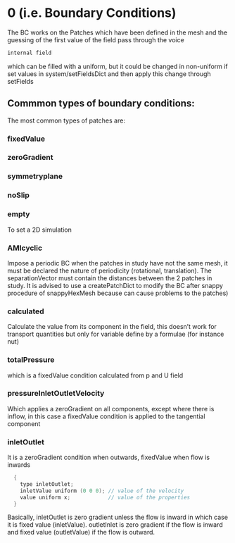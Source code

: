 # 0 (i.e. Boundary Conditions)

The BC works on the Patches which have been defined in the mesh and the
guessing of the first value of the field pass through the voice

```c++
internal field
```
which can be filled with a uniform, but it could be changed in
non-uniform if set values in system/setFieldsDict and then apply this
change through setFields


## Commmon types of boundary conditions:
The most common types of patches are:

### fixedValue

### zeroGradient

### symmetryplane

### noSlip

### empty
To set a 2D simulation

### AMIcyclic
Impose a periodic BC when the patches in study have not the
same mesh, it must be declared the nature of periodicity (rotational,
translation). The separationVector must contain the distances between
the 2 patches in study. It is advised to use a createPatchDict to modify
the BC after snappy procedure of snappyHexMesh because can cause
problems to the patches)

### calculated
Calculate the value from its component in the field, this
doesn’t work for transport quantities but only for variable define by a
formulae (for instance nut)

### totalPressure
which is a fixedValue condition calculated from p and U
field

### pressureInletOutletVelocity
Which applies a zeroGradient on all
components, except where there is inflow, in this case a fixedValue
condition is applied to the tangential component

### inletOutlet
It is a zeroGradient condition when outwards, fixedValue
when flow is inwards

```c
  {
    type inletOutlet;
    inletValue uniform (0 0 0); // value of the velocity
    value uniform x;            // value of the properties
  }
```
Basically, inletOutlet is zero gradient unless the flow is inward in
which case it is fixed value (inletValue). outletInlet is zero gradient
if the flow is inward and fixed value (outletValue) if the flow is
outward.